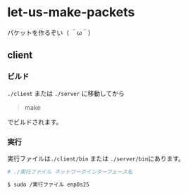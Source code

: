 # let-us-make-packets
パケットを作るぞい（ ＾ω＾）

## client

### ビルド
`./client` または `./server` に移動してから
> make

でビルドされます。

### 実行
実行ファイルは`./client/bin` または `./server/bin`にあります。

```sh
# ./実行ファイル ネットワークインターフェース名
```

```sh
$ sudo /実行ファイル enp0s25
```
